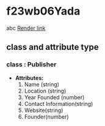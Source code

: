 # f23wb06Yada
abc
[Render link](https://f23wb06yada.onrender.com)
## class and attribute type
### class : Publisher 
- **Attributes:**
  1. Name (string)
  2. Location (string)
  3. Year Founded (number)
  4. Contact Information(string)
  5.  Website(string)
  6. Founder(number)
